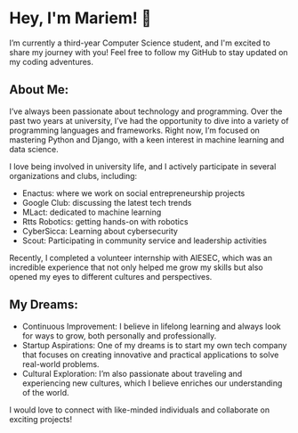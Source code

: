 # Hey, I'm Mariem! 👋
I’m currently a third-year Computer Science student, and I'm excited to share my journey with you! 
Feel free to follow my GitHub to stay updated on my coding adventures.

## About Me:

I’ve always been passionate about technology and programming. Over the past two years at university, I’ve had the opportunity to dive into a variety of programming languages and frameworks. Right now, I’m focused on mastering Python and Django, with a keen interest in machine learning and data science.

I love being involved in university life, and I actively participate in several organizations and clubs, including:

* Enactus: where we work on social entrepreneurship projects
* Google Club: discussing the latest tech trends
* MLact: dedicated to machine learning
* Rtts Robotics: getting hands-on with robotics
* CyberSicca: Learning about cybersecurity
* Scout: Participating in community service and leadership activities

Recently, I completed a volunteer internship with AIESEC, which was an incredible experience that not only helped me grow my skills but also opened my eyes to different cultures and perspectives.

## My Dreams:
+ Continuous Improvement: I believe in lifelong learning and always look for ways to grow, both personally and professionally.
+ Startup Aspirations: One of my dreams is to start my own tech company that focuses on creating innovative and practical applications to solve real-world problems.
+ Cultural Exploration: I’m also passionate about traveling and experiencing new cultures, which I believe enriches our understanding of the world.

I would love to connect with like-minded individuals and collaborate on exciting projects! 


